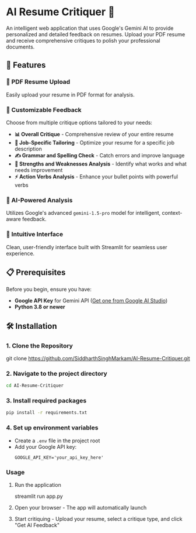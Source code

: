 # AI Resume Critiquer 🤖

An intelligent web application that uses Google's Gemini AI to provide personalized and detailed feedback on resumes. Upload your PDF resume and receive comprehensive critiques to polish your professional documents.

## 🚀 Features

### 📄 PDF Resume Upload
Easily upload your resume in PDF format for analysis.

### 🎯 Customizable Feedback
Choose from multiple critique options tailored to your needs:

- **📊 Overall Critique** - Comprehensive review of your entire resume
- **🎯 Job-Specific Tailoring** - Optimize your resume for a specific job description
- **✍️ Grammar and Spelling Check** - Catch errors and improve language
- **💪 Strengths and Weaknesses Analysis** - Identify what works and what needs improvement
- **⚡ Action Verbs Analysis** - Enhance your bullet points with powerful verbs

### 🤖 AI-Powered Analysis
Utilizes Google's advanced `gemini-1.5-pro` model for intelligent, context-aware feedback.

### 🎨 Intuitive Interface
Clean, user-friendly interface built with Streamlit for seamless user experience.

## 📋 Prerequisites

Before you begin, ensure you have:

- **Google API Key** for Gemini API ([Get one from Google AI Studio](https://makersuite.google.com/app/apikey))
- **Python 3.8 or newer**

## 🛠️ Installation

### 1. Clone the Repository
git clone https://github.com/SiddharthSinghMarkam/AI-Resume-Critiquer.git

### 2. Navigate to the project directory
   ```bash
   cd AI-Resume-Critiquer
   ```

### 3. Install required packages
   ```bash
   pip install -r requirements.txt
   ```

### 4. Set up environment variables
   - Create a `.env` file in the project root
   - Add your Google API key:
     ```
     GOOGLE_API_KEY='your_api_key_here'
     ```

### Usage

1. Run the application
   
   streamlit run app.py
   
2. Open your browser - The app will automatically launch

3. Start critiquing - Upload your resume, select a critique type, and click "Get AI Feedback"

